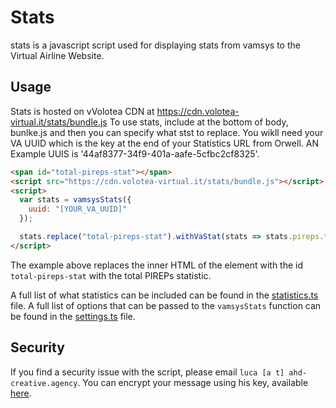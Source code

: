 # Stats

stats is a javascript script used for displaying stats from vamsys to the Virtual Airline Website.

## Usage

Stats is hosted on vVolotea CDN at  https://cdn.volotea-virtual.it/stats/bundle.js
To use stats, include at the bottom of body, bunlke.js and then you can specify what stst to replace. You wikll need your VA UUID which is the key at the end of your Statistics URL from Orwell. AN Example UUIS is '44af8377-34f9-401a-aafe-5cfbc2cf8325'.

```html
<span id="total-pireps-stat"></span>
<script src="https://cdn.volotea-virtual.it/stats/bundle.js"></script>
<script>
  var stats = vamsysStats({
    uuid: "[YOUR_VA_UUID]"
  });

  stats.replace("total-pireps-stat").withVaStat(stats => stats.pireps.total);
</script>
```
The example above replaces the inner HTML of the element with the id `total-pireps-stat` with the total PIREPs statistic.

A full list of what statistics can be included can be found in the [statistics.ts](/src/types/statistics.ts) file. A full list of options that can be passed to the `vamsysStats` function can be
found in the [settings.ts](/src/types/settings.ts) file.

## Security

If you find a security issue with the script, please email `luca [a t] ahd-creative.agency`. You can encrypt your message using his key, available [here](https://cdn.volotea-virtual.it/artek.asc).